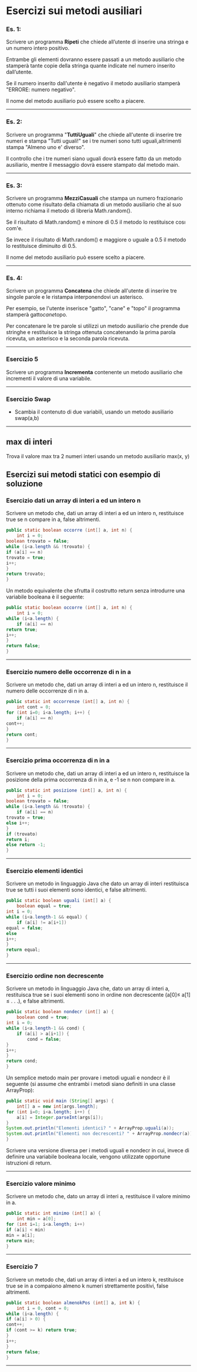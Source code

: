 # Esercizi sui metodi ausiliari


### Es. 1: 

Scrivere un programma **Ripeti** che chiede all’utente di inserire una stringa e un numero intero positivo. 

Entrambe gli elementi dovranno essere passati a un metodo ausiliario che stamperà tante copie della stringa quante indicate nel numero inserito dall’utente. 

Se il numero inserito dall'utente è negativo il metodo ausiliario stamperà "ERRORE: numero negativo". 

Il nome del metodo ausiliario può essere scelto a piacere.

---

### Es. 2: 

Scrivere un programma "**TuttiUguali**" che chiede all'utente di inserire tre numeri e stampa "Tutti uguali!" se i tre numeri sono tutti uguali,altrimenti stampa "Almeno uno e' diverso".

Il controllo che i tre numeri siano uguali dovrà essere fatto da un metodo ausiliario, mentre il messaggio dovrà essere stampato dal metodo main.


---

### Es. 3: 

Scrivere un programma **MezziCasuali** che stampa un numero frazionario ottenuto come risultato della chiamata di un metodo ausiliario che al suo interno richiama il metodo di libreria Math.random(). 

Se il risultato di Math.random() e minore di 0.5 il metodo lo restituisce cosı com'e. 

Se invece il risultato di Math.random() e maggiore o uguale a 0.5 il metodo lo restituisce diminuito di 0.5. 

Il nome del metodo ausiliario può essere scelto a piacere.

---

### Es. 4: 

Scrivere un programma **Concatena** che chiede all'utente di inserire tre singole parole e le ristampa interponendovi un asterisco.

Per esempio, se l'utente inserisce "gatto", "cane" e "topo" il programma stamperà gatto*cane*topo.

Per concatenare le tre parole si utilizzi un metodo ausiliario che prende due stringhe e restituisce la stringa ottenuta concatenando la prima parola ricevuta, un asterisco e la seconda parola ricevuta.

---

### Esercizio 5

Scrivere un programma **Incrementa** contenente un metodo ausiliario che
incrementi il valore di una variabile.

---

### Esercizio Swap

* Scambia il contenuto di due variabili, usando un metodo ausiliario swap(a,b)

---

## max di interi

Trova il valore max tra 2 numeri interi usando un metodo ausiliario max(x, y)

## Esercizi sui metodi statici con esempio di soluzione

### Esercizio dati un array di interi a ed un intero n

Scrivere un metodo che, dati un array di interi a ed un intero n, restituisce true se n compare in a, false altrimenti.

```java
public static boolean occorre (int[] a, int n) {
    int i = 0;
boolean trovato = false;
while (i<a.length && !trovato) {
if (a[i] == n)
trovato = true;
i++;
}
return trovato;
}
```

Un metodo equivalente che sfrutta il costrutto return senza introdurre una variabile
booleana è il seguente:

```java
public static boolean occorre (int[] a, int n) {
    int i = 0;
while (i<a.length) {
    if (a[i] == n)
return true;
i++;
}
return false;
}
```

---

### Esercizio   numero delle occorrenze di n in a

Scrivere un metodo che, dati un array di interi a ed un intero n, restituisce il numero delle occorrenze di n in a.

```java
public static int occorrenze (int[] a, int n) {
    int cont = 0;
for (int i=0; i<a.length; i++) {
    if (a[i] == n)
cont++;
}
return cont;
}

```

---

### Esercizio  prima occorrenza di n in a

Scrivere un metodo che, dati un array di interi a ed un intero n, restituisce la posizione della prima occorrenza di n in a, e -1 se n non compare in a.

```java
public static int posizione (int[] a, int n) {
    int i = 0;
boolean trovato = false;
while (i<a.length && !trovato) {
    if (a[i] == n)
trovato = true;
else i++;
}
if (trovato)
return i;
else return -1;
}
```

---

### Esercizio  elementi identici

Scrivere un metodo in linguaggio Java che dato un array di interi restituisca true se
tutti i suoi elementi sono identici, e false altrimenti.

```java
public static boolean uguali (int[] a) {
    boolean equal = true;
int i = 0;
while (i<a.length-1 && equal) {
    if (a[i] != a[i+1])
equal = false;
else
i++;
}
return equal;
}
```

---

### Esercizio   ordine non decrescente

Scrivere un metodo in linguaggio Java che, dato un array di interi a, restituisca true se
i suoi elementi sono in ordine non decrescente (a[0]≤ a[1] ≤ . . .), e false altrimenti.

```java
public static boolean nondecr (int[] a) {
    boolean cond = true;
int i = 0;
while (i<a.length-1 && cond) {
    if (a[i] > a[i+1]) {
        cond = false;
}
i++;
}
return cond;
}
```

Un semplice metodo main per provare i metodi uguali e nondecr è il seguente (si
assume che entrambi i metodi siano definiti in una classe ArrayProp):

```java
public static void main (String[] args) {
    int[] a = new int[args.length];
for (int i=0; i<a.length; i++) {
    a[i] = Integer.parseInt(args[i]);
}
System.out.println("Elementi identici? " + ArrayProp.uguali(a));
System.out.println("Elementi non decrescenti? " + ArrayProp.nondecr(a));
}
```

Scrivere una versione diversa per i metodi uguali e nondecr in cui, invece di definire
una variabile booleana locale, vengono utilizzate opportune istruzioni di return.

---

### Esercizio  valore minimo

Scrivere un metodo che, dato un array di interi a, restituisce il valore minimo in a.

```java
public static int minimo (int[] a) {
    int min = a[0];
for (int i=1; i<a.length; i++)
if (a[i] < min)
min = a[i];
return min;
}
```

---

### Esercizio 7

Scrivere un metodo che, dati un array di interi a ed un intero k, restituisce true se in a compaiono almeno k numeri strettamente positivi, false altrimenti.

```java
public static boolean almenokPos (int[] a, int k) {
    int i = 0, cont = 0;
while (i<a.length) {
if (a[i] > 0) {
cont++;
if (cont >= k) return true;
}
i++;
}
return false;
}
```

---
